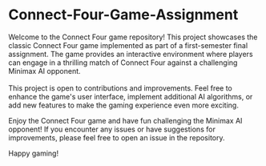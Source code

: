 # Connect-Four-Game-Assignment

Welcome to the Connect Four game repository! This project showcases the classic Connect Four game implemented as part of a first-semester final assignment. The game provides an interactive environment where players can engage in a thrilling match of Connect Four against a challenging Minimax AI opponent.
<br><br>
This project is open to contributions and improvements. Feel free to enhance the game's user interface, implement additional AI algorithms, or add new features to make the gaming experience even more exciting.

Enjoy the Connect Four game and have fun challenging the Minimax AI opponent! If you encounter any issues or have suggestions for improvements, please feel free to open an issue in the repository.

Happy gaming!
